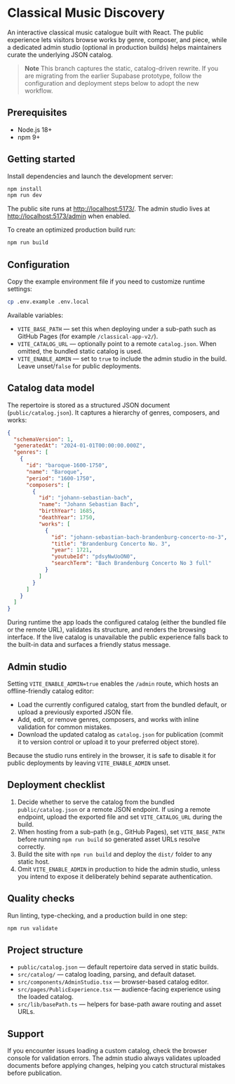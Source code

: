 # Classical Music Discovery

An interactive classical music catalogue built with React. The public experience lets visitors browse works by genre, composer,
and piece, while a dedicated admin studio (optional in production builds) helps maintainers curate the underlying JSON catalog.

> **Note**
> This branch captures the static, catalog-driven rewrite. If you are migrating from the earlier Supabase prototype, follow the
> configuration and deployment steps below to adopt the new workflow.

## Prerequisites

- Node.js 18+
- npm 9+

## Getting started

Install dependencies and launch the development server:

```bash
npm install
npm run dev
```

The public site runs at <http://localhost:5173/>. The admin studio lives at <http://localhost:5173/admin> when enabled.

To create an optimized production build run:

```bash
npm run build
```

## Configuration

Copy the example environment file if you need to customize runtime settings:

```bash
cp .env.example .env.local
```

Available variables:

- `VITE_BASE_PATH` &mdash; set this when deploying under a sub-path such as GitHub Pages (for example `/classical-app-v2/`).
- `VITE_CATALOG_URL` &mdash; optionally point to a remote `catalog.json`. When omitted, the bundled static catalog is used.
- `VITE_ENABLE_ADMIN` &mdash; set to `true` to include the admin studio in the build. Leave unset/`false` for public deployments.

## Catalog data model

The repertoire is stored as a structured JSON document (`public/catalog.json`). It captures a hierarchy of genres, composers,
and works:

```json
{
  "schemaVersion": 1,
  "generatedAt": "2024-01-01T00:00:00.000Z",
  "genres": [
    {
      "id": "baroque-1600-1750",
      "name": "Baroque",
      "period": "1600-1750",
      "composers": [
        {
          "id": "johann-sebastian-bach",
          "name": "Johann Sebastian Bach",
          "birthYear": 1685,
          "deathYear": 1750,
          "works": [
            {
              "id": "johann-sebastian-bach-brandenburg-concerto-no-3",
              "title": "Brandenburg Concerto No. 3",
              "year": 1721,
              "youtubeId": "pdsyNwUoON0",
              "searchTerm": "Bach Brandenburg Concerto No 3 full"
            }
          ]
        }
      ]
    }
  ]
}
```

During runtime the app loads the configured catalog (either the bundled file or the remote URL), validates its structure, and
renders the browsing interface. If the live catalog is unavailable the public experience falls back to the built-in data and
surfaces a friendly status message.

## Admin studio

Setting `VITE_ENABLE_ADMIN=true` enables the `/admin` route, which hosts an offline-friendly catalog editor:

- Load the currently configured catalog, start from the bundled default, or upload a previously exported JSON file.
- Add, edit, or remove genres, composers, and works with inline validation for common mistakes.
- Download the updated catalog as `catalog.json` for publication (commit it to version control or upload it to your preferred
  object store).

Because the studio runs entirely in the browser, it is safe to disable it for public deployments by leaving
`VITE_ENABLE_ADMIN` unset.

## Deployment checklist

1. Decide whether to serve the catalog from the bundled `public/catalog.json` or a remote JSON endpoint. If using a remote
   endpoint, upload the exported file and set `VITE_CATALOG_URL` during the build.
2. When hosting from a sub-path (e.g., GitHub Pages), set `VITE_BASE_PATH` before running `npm run build` so generated asset
   URLs resolve correctly.
3. Build the site with `npm run build` and deploy the `dist/` folder to any static host.
4. Omit `VITE_ENABLE_ADMIN` in production to hide the admin studio, unless you intend to expose it deliberately behind
   separate authentication.

## Quality checks

Run linting, type-checking, and a production build in one step:

```bash
npm run validate
```

## Project structure

- `public/catalog.json` &mdash; default repertoire data served in static builds.
- `src/catalog/` &mdash; catalog loading, parsing, and default dataset.
- `src/components/AdminStudio.tsx` &mdash; browser-based catalog editor.
- `src/pages/PublicExperience.tsx` &mdash; audience-facing experience using the loaded catalog.
- `src/lib/basePath.ts` &mdash; helpers for base-path aware routing and asset URLs.

## Support

If you encounter issues loading a custom catalog, check the browser console for validation errors. The admin studio always
validates uploaded documents before applying changes, helping you catch structural mistakes before publication.

